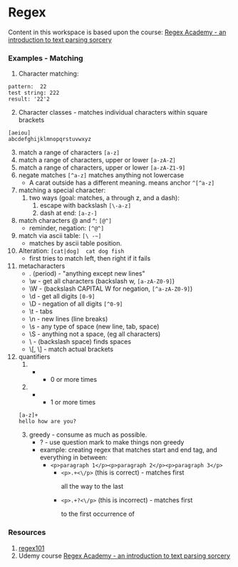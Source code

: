 # Regex

Content in this workspace is based upon the course:
[Regex Academy - an introduction to text parsing sorcery](https://www.udemy.com/regex-academy-an-introduction-to-text-parsing-sorcery/learn/v4/content)

### Examples - Matching
1. Character matching:
```
pattern:  22
test string: 222
result: '22'2
```
2. Character classes - matches individual characters within square brackets
```
[aeiou]
abcdefghijklmnopqrstuvwxyz
```

3. match a range of characters `[a-z]`
4. match a range of characters, upper or lower `[a-zA-Z]`
5. match a range of characters, upper or lower `[a-zA-Z1-9]`
6. negate matches `[^a-z]`  matches anything not lowercase
    - A carat outside has a different meaning. means anchor `^[^a-z]`
7. matching a special character:
    1. two ways (goal: matches, a through z, and a dash):
        1.  escape with backslash `[\-a-z]`
        2. dash at end: `[a-z-]`
8. match characters @ and ^: `[@^]`
    - reminder, negation: `[^@^]`
9. match via ascii table: `[\ -~]`   
    - matches by ascii table position.
10. Alteration: `[cat|dog]  cat dog fish`
    - first tries to match left, then right if it fails
11. metacharacters
    - .  (period) - "anything except new lines"
    - \\w - get all characters (backslash w, `[a-zA-Z0-9]`)
    - \\W - (backslash CAPITAL W for negation, `[^a-zA-Z0-9]`)
    - \\d - get all digits `[0-9]`
    - \\D - negation of all digits `[^0-9]`
    - \\t - tabs
    - \\n - new lines (line breaks)
    - \\s - any type of space (new line, tab, space)
    - \\S - anything not a space, (eg all characters)
    - \\ -  (backslash space) finds spaces
    - \\[, \\] - match actual brackets
12. quantifiers
    1. * - 0 or more times
    2. + - 1 or more times
    ```
    [a-z]+
    hello how are you?
    ```
    3. greedy - consume as much as possible.
        - ? - use question mark to make things non greedy
        - example: creating regex that matches start and end tag, and everything in between:
            - `<p>paragraph 1</p><p>paragraph 2</p><p>paragraph 3</p>`
                - `<p>.+<\/p>` (this is correct) - matches first <p> all the way to the last </p>
                - `<p>.+?<\/p>` (this is incorrect) - matches first <p> to the first occurrence of </p>


### Resources
1. [regex101](https://regex101.com/)
2. Udemy course [Regex Academy - an introduction to text parsing sorcery](https://www.udemy.com/regex-academy-an-introduction-to-text-parsing-sorcery/learn/v4/content)
